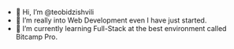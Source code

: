 - 👋 Hi, I’m @teobidzishvili
- 👀 I’m really into Web Development even I have just started.
- 🌱 I’m currently learning Full-Stack at the best environment called Bitcamp Pro.

<!---
teobidzishvili/teobidzishvili is a ✨ special ✨ repository because its `README.md` (this file) appears on your GitHub profile.
You can click the Preview link to take a look at your changes.
--->
